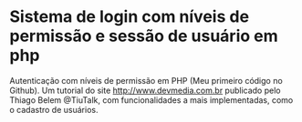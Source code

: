 # Sistema de login com níveis de permissão e sessão de usuário em php
Autenticação com níveis de permissão em PHP (Meu primeiro código no Github).
Um tutorial do site http://www.devmedia.com.br publicado pelo Thiago Belem @TiuTalk, com funcionalidades a mais implementadas, como o cadastro de usuários.
